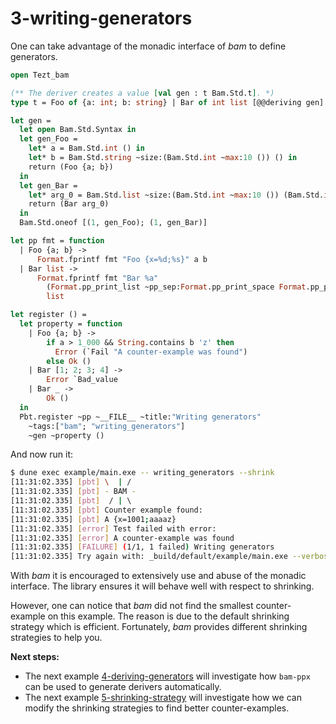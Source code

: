 # 3-writing-generators

One can take advantage of the monadic interface of *bam* to define
generators.

```ocaml
open Tezt_bam

(** The deriver creates a value [val gen : t Bam.Std.t]. *)
type t = Foo of {a: int; b: string} | Bar of int list [@@deriving gen]

let gen =
  let open Bam.Std.Syntax in
  let gen_Foo =
    let* a = Bam.Std.int () in
    let* b = Bam.Std.string ~size:(Bam.Std.int ~max:10 ()) () in
    return (Foo {a; b})
  in
  let gen_Bar =
    let* arg_0 = Bam.Std.list ~size:(Bam.Std.int ~max:10 ()) (Bam.Std.int ()) in
    return (Bar arg_0)
  in
  Bam.Std.oneof [(1, gen_Foo); (1, gen_Bar)]

let pp fmt = function
  | Foo {a; b} ->
      Format.fprintf fmt "Foo {x=%d;%s}" a b
  | Bar list ->
      Format.fprintf fmt "Bar %a"
        (Format.pp_print_list ~pp_sep:Format.pp_print_space Format.pp_print_int)
        list

let register () =
  let property = function
    | Foo {a; b} ->
        if a > 1_000 && String.contains b 'z' then
          Error (`Fail "A counter-example was found")
        else Ok ()
    | Bar [1; 2; 3; 4] ->
        Error `Bad_value
    | Bar _ ->
        Ok ()
  in
  Pbt.register ~pp ~__FILE__ ~title:"Writing generators"
    ~tags:["bam"; "writing_generators"]
    ~gen ~property ()
```

And now run it:

```bash
$ dune exec example/main.exe -- writing_generators --shrink
[11:31:02.335] [pbt] \  | /           
[11:31:02.335] [pbt] - BAM -
[11:31:02.335] [pbt]  / | \ 
[11:31:02.335] [pbt] Counter example found:
[11:31:02.335] [pbt] A {x=1001;aaaaz}
[11:31:02.335] [error] Test failed with error:
[11:31:02.335] [error] A counter-example was found
[11:31:02.335] [FAILURE] (1/1, 1 failed) Writing generators
[11:31:02.335] Try again with: _build/default/example/main.exe --verbose --file example/4-writing-generators/writing_generators.ml --title 'Writing generators' --seed 493027010
```

With *bam* it is encouraged to extensively use and abuse of the
monadic interface. The library ensures it will behave well with
respect to shrinking.

However, one can notice that *bam* did not find the smallest counter-example on this example. The reason is due to the default shrinking strategy which is efficient. Fortunately, *bam* provides different shrinking strategies to help you.

**Next steps:**
- The next example
  [4-deriving-generators](https://github.com/francoisthire/bam/tree/master/example/4-deriving-generators)
  will investigate how `bam-ppx` can be used to generate derivers automatically.
- The next example
  [5-shrinking-strategy](https://github.com/francoisthire/bam/tree/master/example/5-shrinking-strategy)
  will investigate how we can modify the shrinking strategies to find better counter-examples.  
